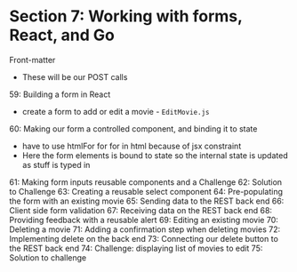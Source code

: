 # Section 7: Working with forms, React, and Go
Front-matter
- These will be our POST calls

59: Building a form in React
- create a form to add or edit a movie - `EditMovie.js`
  
60: Making our form a controlled component, and binding it to state
- have to use htmlFor for for in html because of jsx constraint
- Here the form elements is bound to state so the internal state is updated as stuff is typed in

61: Making form inputs reusable components and a Challenge
62: Solution to Challenge
63: Creating a reusable select component
64: Pre-populating the form with an existing movie
65: Sending data to the REST back end
66: Client side form validation
67: Receiving data on the REST back end
68: Providing feedback with a reusable alert
69: Editing an existing movie
70: Deleting a movie
71: Adding a confirmation step when deleting movies
72: Implementing delete on the back end
73: Connecting our delete button to the REST back end
74: Challenge: displaying list of movies to edit
75: Solution to challenge